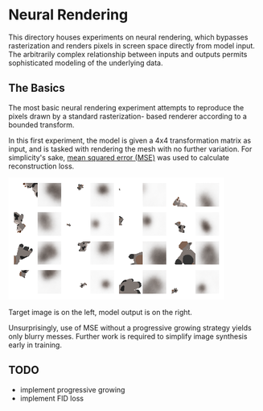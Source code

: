 # Neural Rendering
This directory houses experiments on neural rendering, which bypasses rasterization and renders pixels in screen space directly from model input. The arbitrarily complex relationship between inputs and outputs permits sophisticated modeling of the underlying data.

## The Basics
The most basic neural rendering experiment attempts to reproduce the pixels drawn by a standard rasterization- based renderer according to a bounded transform.

In this first experiment, the model is given a 4x4 transformation matrix as input, and is tasked with rendering the mesh with no further variation. For simplicity's sake, [mean squared error (MSE)](https://en.wikipedia.org/wiki/Mean_squared_error) was used to calculate reconstruction loss.

![](images/NeuralGBuffer_plot2d_55000.png)

Target image is on the left, model output is on the right.

Unsurprisingly, use of MSE without a progressive growing strategy yields only blurry messes. Further work is required to simplify image synthesis early in training.

## TODO
- implement progressive growing
- implement FID loss
